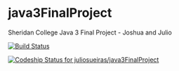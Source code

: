 java3FinalProject
=================

Sheridan College Java 3 Final Project - Joshua and Julio

[![Build Status](http://juliosueirasstuff.me:8080/job/julioRepoJava3FinalProject/badge/icon)](http://juliosueirasstuff.me:8080/job/julioRepoJava3FinalProject/)

[ ![Codeship Status for juliosueiras/java3FinalProject](https://codeship.com/projects/a377ab60-563a-0132-22b4-326db767f1ee/status)](https://codeship.com/projects/49490)
